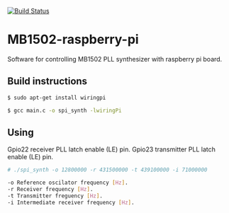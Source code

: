 [![Build Status](https://travis-ci.org/hristoandreev/MB1502-raspberry-pi.svg?branch=master)](https://travis-ci.org/hristoandreev/MB1502-raspberry-pi)

# MB1502-raspberry-pi
Software for controlling MB1502 PLL synthesizer with raspberry pi board.

Build instructions
------------------
```bash
$ sudo apt-get install wiringpi
```
```bash
$ gcc main.c -o spi_synth -lwiringPi
```
Using
------------------
Gpio22 receiver PLL latch enable (LE) pin.
Gpio23 transmitter PLL latch enable (LE) pin.
```bash
# ./spi_synth -o 12800000 -r 431500000 -t 439100000 -i 71000000

-o Reference oscilator frequency [Hz].
-r Receiver frequency [Hz].
-t Transmitter freguency [Hz].
-i Intermediate receiver frequency [Hz].
```
